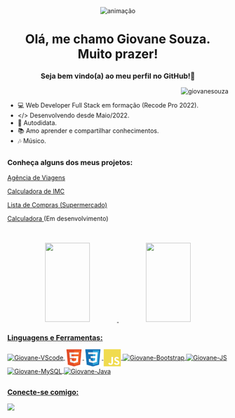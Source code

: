 <p align="center"> <img alt="animação" src="https://camo.githubusercontent.com/fa73289736064aba480d0708da37d7aa183a8c3e2bcc2f58c54285a3bbbeecc1/68747470733a2f2f7777772e61616c7068612e6e65742f77702d636f6e74656e742f75706c6f6164732f323032302f31322f66756c6c2d737461636b2d646576656c6f706d656e742e676966" /> </p>

<h1 align="center">Olá, me chamo Giovane Souza. Muito prazer!</h1>
<h3 align="center">Seja bem vindo(a) ao meu perfil no GitHub!👋</h3>
<p align="right"> <img src="https://komarev.com/ghpvc/?username=giovanesouza&label=Profile%20views&color=0e75b6&style=flat" alt="giovanesouza" /> </p>


- 💻 Web Developer Full Stack em formação (Recode Pro 2022).
- </> Desenvolvendo desde Maio/2022.
- 📖 Autodidata.
- 📚 Amo aprender e compartilhar conhecimentos. 
- 🎶 Músico.

##
<h3> Conheça alguns dos meus projetos: </h3>

<p><a href="https://giovanesouza.github.io/agenciaViagens/" target="_blank"> Agência de Viagens </a> </p>
<p><a href="https://giovanesouza.github.io/calculadoraIMC/" target="_blank"> Calculadora de IMC </a> </p>
<p><a href="https://giovanesouza.github.io/listaDeCompras/" target="_blank"> Lista de Compras (Supermercado) </a> </p>
<p><a href="#" target="_blank"> Calculadora </a> (Em desenvolvimento) </p>



##
<br>

<div align="center" style="width: 100%; display: inline_block;">

 <a href="https://github.com/giovanesouza">
 <img height="180em" width="45%" src="https://github-readme-stats.vercel.app/api?username=giovanesouza&show_icons=true&theme=cobalt&include_all_commits=true&count_private=true"/>
 
 <img height="180em" width="45%" src="https://github-readme-stats.vercel.app/api/top-langs/?username=giovanesouza&layout=compact&langs_count=7&theme=cobalt"/>

</div>


<h3 align="left"> Linguagens e Ferramentas: </h3>

<div style="display: inline_block">

  <img align="center" alt="Giovane-VScode" height="40" width="40" src="https://cdn.jsdelivr.net/gh/devicons/devicon/icons/vscode/vscode-original.svg" />
  <img align="center" alt="Giovane-HTML" height="40" width="40" src="https://raw.githubusercontent.com/devicons/devicon/master/icons/html5/html5-original.svg">
  <img align="center" alt="Giovane-CSS" height="40" width="40" src="https://raw.githubusercontent.com/devicons/devicon/master/icons/css3/css3-original.svg">
  <img align="center" alt="Giovane-JS" height="40" width="40" src="https://raw.githubusercontent.com/devicons/devicon/master/icons/javascript/javascript-plain.svg">
  <img align="center" alt="Giovane-Bootstrap" height="40" width="40" src="https://cdn.jsdelivr.net/gh/devicons/devicon/icons/bootstrap/bootstrap-original.svg" />
  <img align="center" alt="Giovane-JS" height="40" width="40" src="https://cdn.jsdelivr.net/gh/devicons/devicon/icons/git/git-original.svg" />
  <img align="center" alt="Giovane-MySQL" height="40" width="40" src="https://cdn.jsdelivr.net/gh/devicons/devicon/icons/mysql/mysql-original-wordmark.svg" />
  <img align="center" alt="Giovane-Java" height="40" width="40" src="https://cdn.jsdelivr.net/gh/devicons/devicon/icons/java/java-original.svg" />

  </div>
  
##
 
<div> 

<h3> Conecte-se comigo: </h3>

 <p align="left">

<a href="https://www.linkedin.com/in/developergiovanesouza/" target="_blank"><img src="https://img.shields.io/badge/-LinkedIn-%230077B5?style=for-the-badge&logo=linkedin&logoColor=white" target="_blank"></a> 
  
</p>
  
</div>
  
  
  
  
  <!--

<img align="center" alt="Giovane-React" height="40" width="40" src="https://raw.githubusercontent.com/devicons/devicon/master/icons/react/react-original.svg">
<img align="center" alt="Giovane-Csharp" height="40" width="40" src="https://raw.githubusercontent.com/devicons/devicon/master/icons/csharp/csharp-original.svg">

SITE ÍCONES: https://devicon.dev/
SITE EMBLEMAS: https://dev.to/envoy_/150-badges-for-github-pnk
SITE EMOJIS: https://emojipedia.org/search/?q=bag

## = Linha ("hr")

=====
<p align="left"> <a href="https://github.com/ryo-ma/github -profile-trophy"><img src="https://github-profile-trophy.vercel.app/?username=giovanesouza" alt="giovanesouza" /></a> </p>


<img height="180em" width="45%" src="https://github-readme-stats.vercel.app/api?username=giovanesouza&show_icons=true&locale=en" alt="giovanesouza" />

<img height="180em" width="45%" src="https://github-readme-stats.vercel.app/api/top-langs?username=giovanesouza&show_icons=true&locale=en&layout=compact" alt="giovanesouza" />

<p><img align="center" src="https://github-readme-streak-stats.herokuapp.com/?user=giovanesouza&" alt="giovanesouza" /></p>

-->
